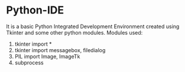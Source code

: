 # Python-IDE
It is a basic Python Integrated Development Environment created using Tkinter and some other python modules.
Modules used:
1. tkinter import *
2. tkinter import messagebox, filedialog
3. PIL import Image, ImageTk
4. subprocess
